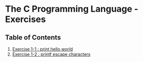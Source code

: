 # The C Programming Language - Exercises

## Table of Contents
1. [Exercise 1-1 : print hello world](exercises/exercise1-1.md)
2. [Exercise 1-2 : printf escape characters]()
